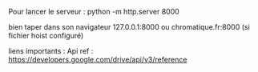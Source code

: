 Pour lancer le serveur : 
python -m http.server 8000

bien taper dans son navigateur 127.0.0.1:8000 ou chromatique.fr:8000 (si fichier hoist configuré)

liens importants : 
Api ref : https://developers.google.com/drive/api/v3/reference
